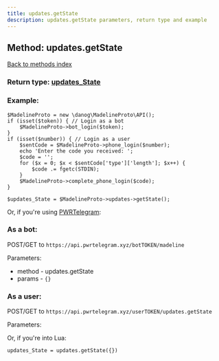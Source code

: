 ```yaml
---
title: updates.getState
description: updates.getState parameters, return type and example
---
```

## Method: updates.getState  
[Back to methods index](index.md)




### Return type: [updates\_State](../types/updates_State.md)

### Example:


```
$MadelineProto = new \danog\MadelineProto\API();
if (isset($token)) { // Login as a bot
    $MadelineProto->bot_login($token);
}
if (isset($number)) { // Login as a user
    $sentCode = $MadelineProto->phone_login($number);
    echo 'Enter the code you received: ';
    $code = '';
    for ($x = 0; $x < $sentCode['type']['length']; $x++) {
        $code .= fgetc(STDIN);
    }
    $MadelineProto->complete_phone_login($code);
}

$updates_State = $MadelineProto->updates->getState();
```

Or, if you're using [PWRTelegram](https://pwrtelegram.xyz):

### As a bot:

POST/GET to `https://api.pwrtelegram.xyz/botTOKEN/madeline`

Parameters:

* method - updates.getState
* params - `{}`



### As a user:

POST/GET to `https://api.pwrtelegram.xyz/userTOKEN/updates.getState`

Parameters:




Or, if you're into Lua:

```
updates_State = updates.getState({})
```

